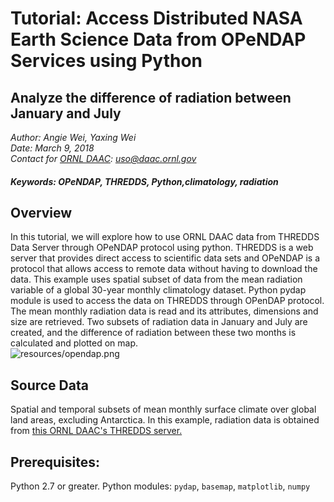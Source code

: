 # Tutorial: Access Distributed NASA Earth Science Data from OPeNDAP Services using Python
## Analyze the difference of radiation between January and July
*Author: Angie Wei, Yaxing Wei*
<br>
*Date: March 9, 2018*
<br>
*Contact for [ORNL DAAC](https://daac.ornl.gov/): uso@daac.ornl.gov*

##### Keywords: OPeNDAP, THREDDS, Python,climatology, radiation
## Overview
In this tutorial, we will explore how to use ORNL DAAC data from THREDDS Data Server through OPeNDAP protocol using python. THREDDS is a web server that provides direct access to scientific data sets and OPeNDAP is a protocol that allows access to remote data without having to download the data. This example uses spatial subset of data from the mean radiation variable of a global 30-year monthly climatology dataset. Python pydap module is used to access the data on THREDDS through OPenDAP protocol. The mean monthly radiation data is read and its attributes, dimensions and size are retrieved. Two subsets of radiation data in January and July are created, and the difference of radiation between these two months is calculated and plotted on map.  
![resources/opendap.png](attachment:opendap.png)
## Source Data
Spatial and temporal subsets of mean monthly surface climate over global land areas, excluding Antarctica. In this example, radiation data is obtained from [this ORNL DAAC's THREDDS server.](https://thredds.daac.ornl.gov/thredds/catalog/ornldaac/542/catalog.html?dataset=542/climate6190_RAD.nc4) 
## Prerequisites:
Python 2.7 or greater. Python modules: `pydap`, `basemap`, `matplotlib`, `numpy`
